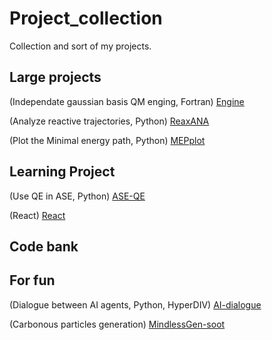 # Project_collection
Collection and sort of my projects. 

## Large projects

(Independate gaussian basis QM enging, Fortran) [Engine](https://github.com/XinChenQC/Engine "Engine")  

(Analyze reactive trajectories, Python) [ReaxANA](https://github.com/XinChenQC/ReaxANA "ReaxANA") 

(Plot the Minimal energy path, Python) [MEPplot](https://github.com/XinChenQC/MEPplot "MEPplot") 


## Learning Project

(Use QE in ASE, Python) [ASE-QE](https://github.com/XinChenQC/ASE-QE_OER)

(React)  [React](https://github.com/XinChenQC/React-Learn)


## Code bank

## For fun

(Dialogue between AI agents, Python, HyperDIV) [AI-dialogue](https://github.com/XinChenQC/AI-dialogue)

(Carbonous particles generation) [MindlessGen-soot](https://github.com/XinChenQC/MindlessGen-soot)
